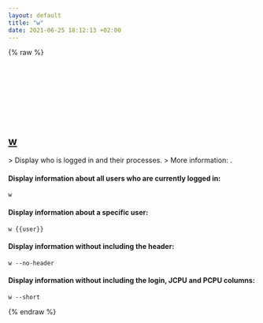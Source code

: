 ```yaml
---
layout: default
title: "w"
date: 2021-06-25 18:12:13 +02:00
---
```

{% raw %}
<h2 id="w">
  <a href="/en/linux/w.html">w</a> <a href="#w"><svg class="icon">
    <use href="/assets/images/unicode_sprite.svg#link" />
  </svg></a>
</h2>
> Display who is logged in and their processes.
> More information: <https://www.geeksforgeeks.org/w-command-in-linux-with-examples/>.

#### Display information about all users who are currently logged in:
```shell
w
```
#### Display information about a specific user:
```shell
w {{user}}
```
#### Display information without including the header:
```shell
w --no-header
```
#### Display information without including the login, JCPU and PCPU columns:
```shell
w --short
```
{% endraw %}